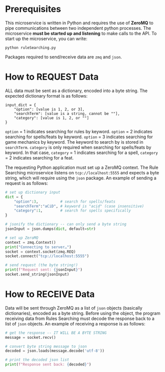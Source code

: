 # Prerequisites
This microservice is written in Python and requires the use of **ZeroMQ** to pipe communications between two independent python processes. The microservice **must be started up and listening** to make calls to the API. To start up the microservice, you can write: 
```
python ruleSearching.py
```
Packages required to send/receive data are ```zmq``` and ```json```.

# How to REQUEST Data
ALL data must be sent as a dictionary, encoded into a byte string. The expected dictionary format is as follows:
```
input_dict = {
    "option": [value is 1, 2, or 3],
    "searchTerm": [value is a string, cannot be ""],
    "category": [value is 1, 2, or ""]
}
```
```option``` = 1 indicates searching for rules by keyword. ```option``` = 2 indicates searching for spells/feats by keyword. ```option``` = 3 indicates searching for game mechanics by keyword. The keyword to search by is stored in ```searchTerm```. ```category``` is only required when searching for spells/feats by keyword. In that case, ```category``` = 1 indicates searching for a spell, ```category``` = 2 indicates searching for a feat.

The requesting Python application must set up a ZeroMQ context. The Rule Searching microservice listens on ```tcp://localhost:5555``` and expects a byte string, which will require using the ```json``` package. An example of sending a request is as follows:
```python
# set up dictionary input
dict = {
    "option":3,          # search for spells/feats
    "searchTerm":"aCiD", # keyword is "acid" (case insensitive)
    "category":1,        # search for spells specifically
}

# jsonify the dictionary -- can only send a byte string
jsonInput = json.dumps(dict, default=str)

# set up ZeroMQ
context = zmq.Context()
print("Connecting to server…")
socket = context.socket(zmq.REQ)
socket.connect("tcp://localhost:5555")

# send request (the byte string!)
print(f"Request sent: {jsonInput}")
socket.send_string(jsonInput)
```

# How to RECEIVE Data
Data will be sent through ZeroMQ as a list of ```json``` objects (basically dictionaries), encoded as a byte string. Before using the object, the program receiving data from Rules Searching must decode the response back to a list of ```json``` objects. An example of receiving a response is as follows:
```python
# get the response -- IT WILL BE A BYTE STRING
message = socket.recv()

# convert byte string message to json
decoded = json.loads(message.decode('utf-8'))

# print the decoded json list
print(f"Response sent back: {decoded}")
```